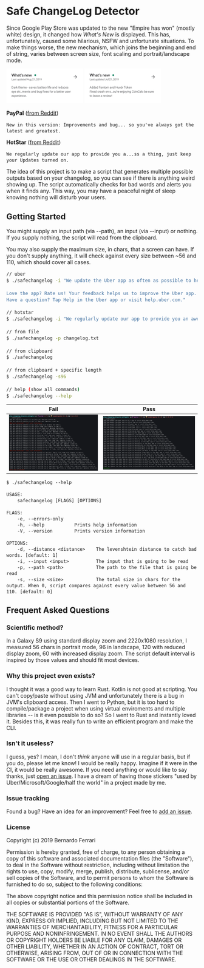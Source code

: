Safe ChangeLog Detector
=================

Since Google Play Store was updated to the new "Empire has won" (mostly white) design, it changed how *What's New* is displayed. This has, unfortunately, caused some hilarious, NSFW and unfortunate situations. To make things worse, the new mechanism, which joins the beginning and end of string, varies between screen size, font scaling and portrait/landscape mode.

<img  src="assets/filesapp.png"  width="40%"></img>  <img  src="assets/coinapp.png"  width="40%"></img>

**PayPal** ([from Reddit](https://www.reddit.com/r/mAndroidDev/comments/ctpfle/be_careful_new_play_store_joins_the_beginning_and/expwnji/))
```
New in this version: Improvements and bug... so you've always got the latest and greatest.
```

**HotStar** ([from Reddit](https://www.reddit.com/r/mAndroidDev/comments/ctpfle/be_careful_new_play_store_joins_the_beginning_and/expxjl9/))
```
We regularly update our app to provide you a...ss a thing, just keep your Updates turned on.
```

The idea of this project is to make a script that generates multiple possible outputs based on your changelog, so you can see if there is anything weird showing up. The script automatically checks for bad words and alerts you when it finds any. This way, you may have a peaceful night of sleep knowing nothing will disturb your users.
  
## Getting Started

You might supply an input path (via --path), an input (via --input) or nothing. If you supply nothing, the script will read from the clipboard.

You may also supply the maximum size, in chars, that a screen can have. If you don't supply anything, it will check against every size between ~56 and 110, which should cover all cases.

```bash
// uber
$ ./safechangelog -i "We update the Uber app as often as possible to help make it faster and more reliable for you. This version includes several bug fixes and performance improvements.

Love the app? Rate us! Your feedback helps us to improve the Uber app.
Have a question? Tap Help in the Uber app or visit help.uber.com."

// hotstar
$ ./safechangelog -i "We regularly update our app to provide you an awesome video watching experience. To make sure you don't miss a thing, just keep your Updates turned on."

// from file
$ ./safechangelog -p changelog.txt

// from clipboard
$ ./safechangelog

// from clipboard + specific length
$ ./safechangelog -s96

// help (show all commands)
$ ./safechangelog --help
```  

| Fail | Pass |
|:-:|:-:|
| ![First](assets/1.png?raw=true) | ![Sec](assets/2.png?raw=true) |

```
$ ./safechangelog --help

USAGE:
    safechangelog [FLAGS] [OPTIONS]

FLAGS:
    -e, --errors-only    
    -h, --help           Prints help information
    -V, --version        Prints version information

OPTIONS:
    -d, --distance <distance>    The levenshtein distance to catch bad words. [default: 1]
    -i, --input <input>          The input that is going to be read
    -p, --path <path>            The path to the file that is going be read
    -s, --size <size>            The total size in chars for the output. When 0, script compares against every value between 56 and 110. [default: 0]
```

## Frequent Asked Questions

### Scientific method?
In a Galaxy S9 using standard display zoom and 2220x1080 resolution, I measured 56 chars in portrait mode, 96 in landscape, 120 with reduced display zoom, 60 with increased display zoom. The script default interval is inspired by those values and should fit most devices.

### Why this project even exists?

I thought it was a good way to learn Rust. Kotlin is not good at scripting. You can't copy/paste without using JVM and unfortunately there is a bug in JVM's clipboard access. Then I went to Python, but it is too hard to compile/package a project when using virtual enviroments and multiple libraries -- is it even possible to do so? So I went to Rust and instantly loved it. Besides this, it was really fun to write an efficient program and make the CLI.  

### Isn't it useless?

I guess, yes? I mean, I don't *think* anyone will use in a regular basis, but if you do, please let me know! I would be really happy. Imagine if it were in the CI, it would be really awesome. If you need anything or would like to say thanks, just [open an issue](../../issues). I have a dream of having those stickers "used by Uber/Microsoft/Google/half the world" in a project made by me.

### Issue tracking

Found a bug? Have an idea for an improvement? Feel free to [add an issue](../../issues).

### License

Copyright (c) 2019 Bernardo Ferrari

Permission is hereby granted, free of charge, to any person obtaining a copy of this software and associated documentation files (the "Software"), to deal in the Software without restriction, including without limitation the rights to use, copy, modify, merge, publish, distribute, sublicense, and/or sell copies of the Software, and to permit persons to whom the Software is furnished to do so, subject to the following conditions:

The above copyright notice and this permission notice shall be included in all copies or substantial portions of the Software.

THE SOFTWARE IS PROVIDED "AS IS", WITHOUT WARRANTY OF ANY KIND, EXPRESS OR IMPLIED, INCLUDING BUT NOT LIMITED TO THE WARRANTIES OF MERCHANTABILITY, FITNESS FOR A PARTICULAR PURPOSE AND NONINFRINGEMENT. IN NO EVENT SHALL THE AUTHORS OR COPYRIGHT HOLDERS BE LIABLE FOR ANY CLAIM, DAMAGES OR OTHER LIABILITY, WHETHER IN AN ACTION OF CONTRACT, TORT OR OTHERWISE, ARISING FROM, OUT OF OR IN CONNECTION WITH THE SOFTWARE OR THE USE OR OTHER DEALINGS IN THE SOFTWARE.